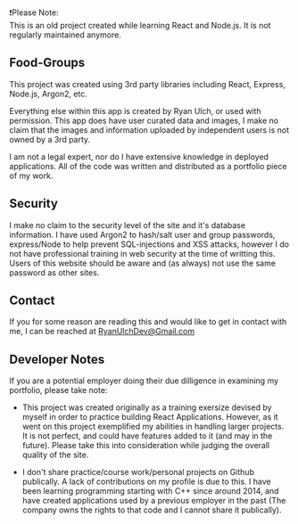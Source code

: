 :exclamation:Please Note:  
This is an old project created while learning React and Node.js. It is not regularly maintained anymore. 

## Food-Groups

This project was created using 3rd party libraries
including React, Express, Node.js, Argon2, etc.

Everything else within this app is created by Ryan Ulch, or used with permission. This app does have user curated data and images, I make no claim that the images and information uploaded by independent users is not owned by a 3rd party.

I am not a legal expert, nor do I have extensive knowledge in deployed applications. All of the code was written and distributed as a portfolio piece of my work.

## Security

I make no claim to the security level of the site and it's database information. I have used Argon2 to hash/salt user and group passwords, express/Node to help prevent SQL-injections and XSS attacks, however I do not have professional training in web security at the time of writting this. Users of this website should be aware and (as always) not use the same password as other sites.

## Contact

If you for some reason are reading this and would like to get in contact with me, I can be reached at RyanUlchDev@Gmail.com

## Developer Notes

If you are a potential employer doing their due dilligence in examining my portfolio, please take note:

- This project was created originally as a training exersize devised by myself in order to practice building React Applications. However, as it went on this project exemplified my abilities in handling larger projects. It is not perfect, and could have features added to it (and may in the future). Please take this into consideration while judging the overall quality of the site.

- I don't share practice/course work/personal projects on Github publically. A lack of contributions on my profile is due to this. I have been learning programming starting with C++ since around 2014, and have created applications used by a previous employer in the past (The company owns the rights to that code and I cannot share it publically).
